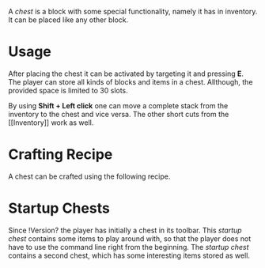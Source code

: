 A *chest* is a block with some special functionality, namely it has in inventory. It can be placed like any other block.

# Usage
After placing the chest it can be activated by targeting it and pressing **E**. The player can store all kinds of blocks
 and items in a chest. Allthough, the provided space is limited to 30 slots.

By using **Shift + Left click** one can move a complete stack from the inventory to the chest and vice versa. The other
short cuts from the [[Inventory]] work as well.

# Crafting Recipe
A chest can be crafted using the following recipe.

# Startup Chests

Since !Version? the player has initially a chest in its toolbar. This _startup chest_ contains some items to play around with,
so that the player does not have to use the command line right from the beginning. The _startup chest_ contains a second chest,
which has some interesting items stored as well.
